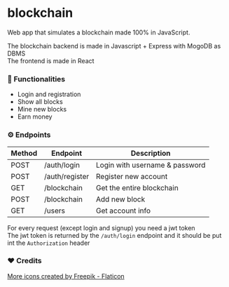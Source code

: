 # blockchain

Web app that simulates a blockchain made 100% in JavaScript.<br />

The blockchain backend is made in Javascript + Express with MogoDB as DBMS<br />
The frontend is made in React

### :rocket: Functionalities
- Login and registration
- Show all blocks
- Mine new blocks
- Earn money

### ⚙️ Endpoints
| Method | Endpoint       | Description                    | 
| ------ | -------------- | ------------------------------ | 
| POST   | /auth/login    | Login with username & password | 
| POST   | /auth/register | Register new account           | 
| GET    | /blockchain    | Get the entire blockchain      | 
| POST   | /blockchain    | Add new block                  | 
| GET    | /users         | Get account info               | 

For every request (except login and signup) you need a jwt token<br />
The jwt token is returned by the ```/auth/login``` endpoint and it should be put int the ```Authorization``` header

### ❤️ Credits 
<a href="https://www.flaticon.com/free-icons/more" title="more icons">More icons created by Freepik - Flaticon</a>
